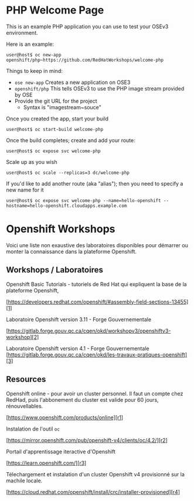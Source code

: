 # PHP Welcome Page

This is an example PHP application you can use to test your OSEv3 environment.

Here is an example:
```
user@host$ oc new-app openshift/php~https://github.com/RedHatWorkshops/welcome-php
```

Things to keep in mind:
* `ose new-app` Creates a new application on OSE3
* `openshift/php` This tells OSEv3 to use the PHP image stream provided by OSE
* Provide the git URL for the project
  * Syntax is "imagestream~souce"

Once you created the app, start your build

```
user@host$ oc start-build welcome-php
```

Once the build completes; create and add your route:
```
user@host$ oc expose svc welcome-php
```

Scale up as you wish
```
user@host$ oc scale --replicas=3 dc/welcome-php
```

If you'd like to add another route (aka "alias"); then you need to specify a new name for it

```
user@host$ oc expose svc welcome-php --name=hello-openshift --hostname=hello-openshift.cloudapps.example.com
```




Openshift Workshops 
====

Voici une liste non exaustive des laboratoires disponibles pour démarrer ou monter la connaissance dans la plateforme Openshift. 

Workshops / Laboratoires 
----

Openshift Basic Tutorials - tutoriels de Red Hat qui expliquent la base de la plateforme Openshift, 

[https://developers.redhat.com/openshift/#assembly-field-sections-13455][1]

Laboratoire Openshift version 3.11 - Forge Gouvernementale 

[https://gitlab.forge.gouv.qc.ca/cqen/okd/workshopv3/openshiftv3-workshop][2]

Laboratoire Openshift version 4.1 - Forge Gouvernementale 
[https://gitlab.forge.gouv.qc.ca/cqen/okd/les-travaux-pratiques-openshift][3]


Resources
----

Openshift online - pour avoir un cluster personnel. Il faut un compte chez RedHad, puis l'abbonement du cluster est valide pour 60 jours, rénouvellables. 

[https://www.openshift.com/products/online][r1]


Instalation de l'outil `oc`

[https://mirror.openshift.com/pub/openshift-v4/clients/oc/4.2/][r2]


Portail d'apprentissage iteractive d'Openshift 

[https://learn.openshift.com/][r3]


Télechargement et instalation d'un cluster Openshift v4 provisionné sur la machile locale. 

[https://cloud.redhat.com/openshift/install/crc/installer-provisioned][r4]


[1]: https://developers.redhat.com/openshift/#assembly-field-sections-13455 "Openshift tutorials RedHat"
[2]: https://gitlab.forge.gouv.qc.ca/cqen/okd/workshopv3/openshiftv3-workshop "Labo v3 forge gouv"
[3]: https://gitlab.forge.gouv.qc.ca/cqen/okd/les-travaux-pratiques-openshift "Labo v4 forge gouv"

[r1]: https://www.openshift.com/products/online/
[r2]: https://mirror.openshift.com/pub/openshift-v4/clients/oc/4.2/
[r3]: https://learn.openshift.com/
[r4]: https://cloud.redhat.com/openshift/install/crc/installer-provisioned
